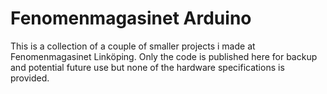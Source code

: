 # Fenomenmagasinet Arduino

This is a collection of a couple of smaller projects i made at Fenomenmagasinet Linköping. Only the code is published here for backup and potential future use but none of the hardware specifications is provided.
